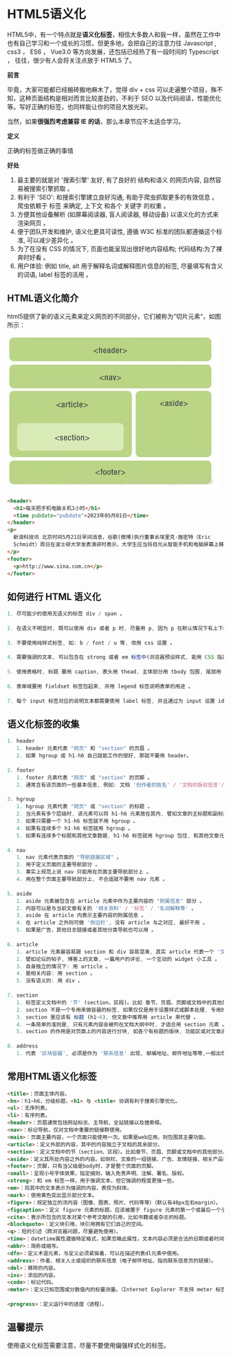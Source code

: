 # **HTML5语义化**

HTML5中，有一个特点就是**语义化标签**，相信大多数人和我一样，虽然在工作中也有自己学习和一个成长的习惯，但更多地，会把自己的注意力往 Javascript , css3 ， ES6 ， Vue3.0 等方向发展，还包括已经热了有一段时间的 Typescript ， 往往，很少有人会将关注点放于 HTML5 了。

**前言**

毕竟，大家可能都已经搬砖搬地麻木了，觉得 div + css 可以走遍整个项目，殊不知，这种页面结构是相对而言比较差劲的，不利于 SEO 以及代码阅读，性能优化等。写好正确的标签，也同样能让你的项目大放光彩。

当然，如果**很强烈考虑兼容** **IE** **的话**，那么本章节应不太适合学习。

**定义**

正确的标签做正确的事情

**好处**

1. 最主要的就是对 '搜索引擎' 友好, 有了良好的 结构和语义 的网页内容, 自然容易被搜索引擎抓取 。
2. 有利于 'SEO': 和搜索引擎建立良好沟通, 有助于爬虫抓取更多的有效信息 。 爬虫依赖于 标签 来确定, 上下文 和各个 关键字 的权重 。
3. 方便其他设备解析 (如屏幕阅读器, 盲人阅读器, 移动设备) 以语义化的方式来渲染网页 。
4. 便于团队开发和维护, 语义化更具可读性, 遵循 W3C 标准的团队都遵循这个标准, 可以减少差异化 。
5. 为了在没有 CSS 的情况下, 页面也能呈现出很好地内容结构; 代码结构:为了裸奔时好看 。
6. 用户体验: 例如 title, alt 用于解释名词或解释图片信息的标签, 尽量填写有含义的词语, label 标签的活用 。

## HTML语义化简介

html5提供了新的语义元素来定义网页的不同部分，它们被称为”切片元素“，如图所示：

![img](/assets/images/HTML/HTML语义化简介.webp)

```html
<header>
  <h1>每天把手机电脑关机1小时</h1>
  <time pubdate="pubdate">2023年05月01日</time>
</header>
<p>
  新浪科技讯 北京时间5月21日早间消息，谷歌(微博)执行董事长埃里克·施密特（Eric
  Schmidt）周日在波士顿大学发表演讲时表示，大学生应当将目光从智能手机和电脑屏幕上移开
</p>
<footer>
  <p>http://www.sina.com.cn</p>
</footer>
```

## 如何进行 HTML 语义化

```js
1. 尽可能少的使用无语义的标签 div / span 。

2. 在语义不明显时, 既可以使用 div 或者 p 时, 尽量用 p, 因为 p 在默认情况下有上下间距, 对兼容特殊终端有利 。

3. 不要使用纯样式标签, 如: b / font / u 等, 改用 css 设置 。

4. 需要强调的文本, 可以包含在 strong 或者 em 标签中(浏览器预设样式, 能用 CSS 指定就不用他们), strong 默认样式是加粗 (不要用 b), em 是斜体(不用 i) 。

5. 使用表格时, 标题 要用 caption, 表头用 thead, 主体部分用 tbody 包围, 尾部用 tfoot 包围 。 表头 和一般 单元格 要区分开, 表头用 th, 单元格用 td 。

6. 表单域要用 fieldset 标签包起来, 并用 legend 标签说明表单的用途 。

7. 每个 input 标签对应的说明文本都需要使用 label 标签, 并且通过为 input 设置 id 属性, 在 lable 标签中设置 for=someld 来让说明文本和相对应的 input 关联起来 。
```

## 语义化标签的收集

```js
1. header
   1. header 元素代表 "网页" 和 "section" 的页眉 。
   2. 如果 hgroup 或 h1-h6 自己就能工作的很好, 那就不要用 header。

2. footer
   1. footer 元素代表 "网页" 或 "section" 的页脚 。
   2. 通常含有该页面的一些基本信息, 例如: 文档 '创作者的姓名' / '文档的版权信息'/ '使用条款的链接' / '联系信息' 等等 。

3. hgroup
   1. hgroup 元素代表 "网页" 或 "section" 的标题 。
   2. 当元素有多个层级时, 该元素可以将 h1-h6 元素放在其内, 譬如文章的主标题和副标题的组合 。
   3. 如果只需要一个 h1-h6 标签就不用 hgroup 。
   4. 如果有连续多个 h1-h6 标签就用 hgroup 。
   5. 如果有连续多个标题和其他文章数据, h1-h6 标签就用 hgroup 包住, 和其他文章元数据一起放入 header 标签 。

4. nav
   1. nav 元素代表页面的 "导航链接区域" 。
   2. 用于定义页面的主要导航部分 。
   3. 事实上规范上说 nav 只能用在页面主要导航部分上 。
   4. 用在整个页面主要导航部分上, 不合适就不要用 nav 元素 。

5. aside
   1. aside 元素被包含在 article 元素中作为主要内容的 "附属信息" 部分 。
   2. 内容可以是与当前文章有关的 '相关资料' / '标签' / '名词解释等' 。
   3. aside 在 article 内表示主要内容的附属信息 。
   4. 在 article 之外则可做 '侧边栏', 没有 article 与之对应, 最好不用 。
   5. 如果是广告，其他日志链接或者其他分类导航也可以用 。

6. article
   1. article 元素最容易跟 section 和 div 容易混淆, 其实 article 代表一个 '文档', 页面或者网站中自成一体的内容, 其目的是为了让开发者独立开发或重用 。
   2. 譬如论坛的帖子, 博客上的文章, 一篇用户的评论, 一个互动的 widget 小工具 。
   3. 自身独立的情况下: 用 article 。
   4. 是相关内容: 用 section 。
   5. 没有语义的: 用 div 。

7. section
   1. 标签定义文档中的 '节' (section、区段)。比如 章节、页眉、页脚或文档中的其他部分 。
   2. section 不是一个专用来做容器的标签, 如果仅仅是用于设置样式或脚本处理, 专用的是 div 。
   3. section 里应该有 标题 (h1~6), 但文章中推荐用 article 来代替 。
   4. 一条简单的准则是, 只有元素内容会被列在文档大纲中时, 才适合用 section 元素 。
   5. section 的作用是对页面上的内容进行分块, 如各个有标题的版块, 功能区或对文章进行分段, 不要与有自己完整、独立内容的 article 混淆 。

8. address
   1. 代表 '区块容器', 必须是作为 '联系信息' 出现, 邮编地址、邮件地址等等,一般出现在 footer 。
```

## 常用HTML语义化标签

```html
<title>：页面主体内容。
<hn>：h1~h6，分级标题，<h1> 与 <title> 协调有利于搜索引擎优化。
<ul>：无序列表。
<li>：有序列表。
<header>：页眉通常包括网站标志、主导航、全站链接以及搜索框。
<nav>：标记导航，仅对文档中重要的链接群使用。
<main>：页面主要内容，一个页面只能使用一次。如果是web应用，则包围其主要功能。
<article>：定义外部的内容，其中的内容独立于文档的其余部分。
<section>：定义文档中的节（section、区段）。比如章节、页眉、页脚或文档中的其他部分。
<aside>：定义其所处内容之外的内容。如侧栏、文章的一组链接、广告、友情链接、相关产品列表等。
<footer>：页脚，只有当父级是body时，才是整个页面的页脚。
<small>：呈现小号字体效果，指定细则，输入免责声明、注解、署名、版权。
<strong>：和 em 标签一样，用于强调文本，但它强调的程度更强一些。
<em>：将其中的文本表示为强调的内容，表现为斜体。
<mark>：使用黄色突出显示部分文本。
<figure>：规定独立的流内容（图像、图表、照片、代码等等）（默认有40px左右margin）。
<figcaption>：定义 figure 元素的标题，应该被置于 figure 元素的第一个或最后一个子元素的位置。
<cite>：表示所包含的文本对某个参考文献的引用，比如书籍或者杂志的标题。
<blockquoto>：定义块引用，块引用拥有它们自己的空间。
<q>：短的引述（跨浏览器问题，尽量避免使用）。
<time>：datetime属性遵循特定格式，如果忽略此属性，文本内容必须是合法的日期或者时间格式。
<abbr>：简称或缩写。
<dfn>：定义术语元素，与定义必须紧挨着，可以在描述列表dl元素中使用。
<address>：作者、相关人士或组织的联系信息（电子邮件地址、指向联系信息页的链接）。
<del>：移除的内容。
<ins>：添加的内容。
<code>：标记代码。
<meter>：定义已知范围或分数值内的标量测量。（Internet Explorer 不支持 meter 标签）

<progress>：定义运行中的进度（进程）。
```

## 温馨提示

使用语义化标签需要注意，尽量不要使用偏强样式化的标签。
